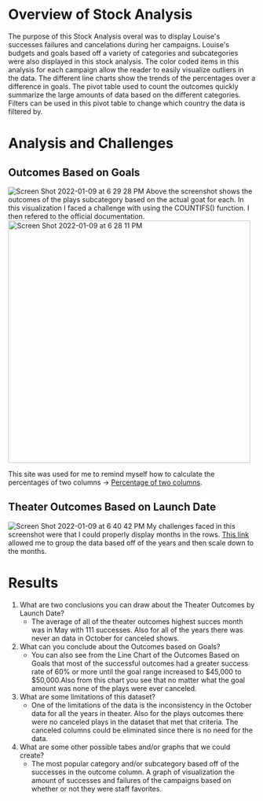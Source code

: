 # Overview of Stock Analysis
The purpose of this Stock Analysis overal was to display Louise's successes failures and cancelations during her campaigns. Louise's budgets and goals based off a variety of categories and subcategories were also displayed in this stock analysis. The color coded items in this analysis for each campaign allow the reader to easily visualize outliers in the data. The different line charts show the trends of the percentages over a difference in goals. The pivot table used to count the outcomes quickly summarize the large amounts of data based on the different categories. Filters can be used in this pivot table to change which country the data is filtered by.
# Analysis and Challenges
## Outcomes Based on Goals
![Screen Shot 2022-01-09 at 6 29 28 PM](https://user-images.githubusercontent.com/77857472/148705587-98ca588a-b5aa-44f2-a008-7c35d91e16e4.png)
Above the screenshot shows the outcomes of the plays subcategory based on the actual goat for each. In this visualization I faced a challenge with using the COUNTIFS() function. I then refered to the official documentation.<img width="493" alt="Screen Shot 2022-01-09 at 6 28 11 PM" src="https://user-images.githubusercontent.com/77857472/148705557-7fcb765d-e30e-49d6-9322-51260b27b0b6.png">


This site was used for me to remind myself how to calculate the percentages of two columns -> [Percentage of two columns](https://www.quora.com/How-can-you-calculate-the-percentage-of-two-numbers-in-Excel).

## Theater Outcomes Based on Launch Date
![Screen Shot 2022-01-09 at 6 40 42 PM](https://user-images.githubusercontent.com/77857472/148705931-7793e6e2-9322-4448-81e1-a27cf1f7b5d8.png)
My challenges faced in this screenshot were that I could properly display months in the rows. [This link](https://support.microsoft.com/en-us/office/group-or-ungroup-data-in-a-pivottable-c9d1ddd0-6580-47d1-82bc-c84a5a340725?ui=en-us&rs=en-us&ad=us) allowed me to group the data based off of the years and then scale down to the months.

# Results
1. What are two conclusions you can draw about the Theater Outcomes by Launch Date?
   - The average of all of the theater outcomes highest succes month was in May with 111 successes. Also for all of the years there was never an data in October for canceled shows. 
2. What can you conclude about the Outcomes based on Goals?
     - You can also see from the Line Chart of the Outcomes Based on Goals that most of the successful outcomes had a greater success rate of 60% or more until the goal range increased to $45,000 to $50,000.Also from this chart you see that no matter what the goal amount was none of the plays were ever canceled.
3. What are some limitations of this dataset?
    - One of the limitations of the data is the inconsistency in the October data for all the years in theater. Also for the plays outcomes there were no canceled plays in the dataset that met that criteria. The canceled columns could be eliminated since there is no need for the data. 
4. What are some other possible tabes and/or graphs that we could create?
    - The most popular category and/or subcategory based off of the successes in the outcome column. A graph of visualization the amount of successes and failures of the campaigns based on whether or not they were staff favorites. 
